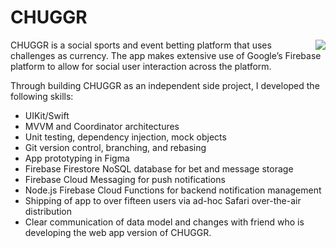# CHUGGR
<img src = "CHUGGR v1.1.1 Demo.gif" align = "right">
CHUGGR is a social sports and event betting platform that uses challenges as currency. The app makes extensive use of Google’s Firebase platform to allow for social user interaction across the platform.

Through building CHUGGR as an independent side project, I developed the following skills:

* UIKit/Swift
* MVVM and Coordinator architectures
* Unit testing, dependency injection, mock objects
* Git version control, branching, and rebasing
* App prototyping in Figma
* Firebase Firestore NoSQL database for bet and message storage
* Firebase Cloud Messaging for push notifications
* Node.js Firebase Cloud Functions for backend notification management
* Shipping of app to over fifteen users via ad-hoc Safari over-the-air distribution
* Clear communication of data model and changes with friend who is developing the web app version of CHUGGR.
